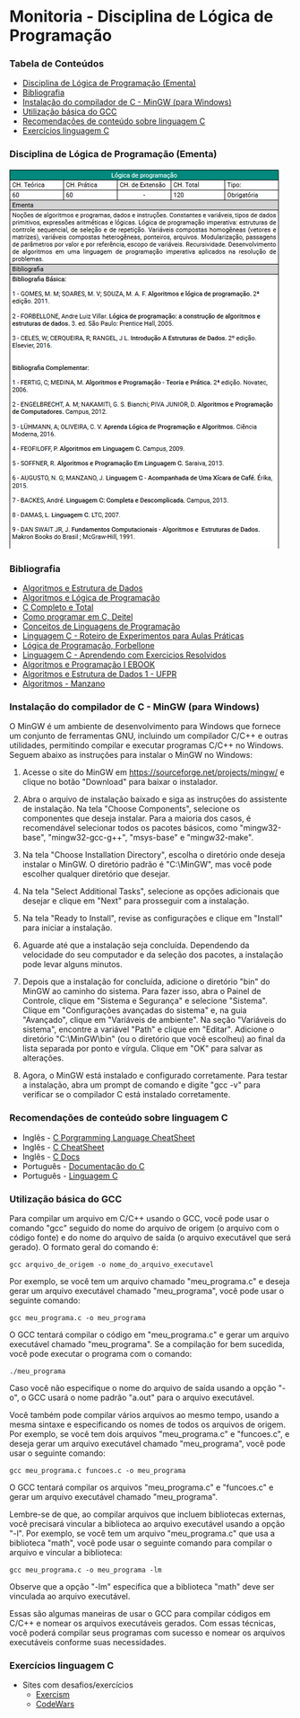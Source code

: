 # Monitoria - Disciplina de Lógica de Programação


### Tabela de Conteúdos
* [Disciplina de Lógica de Programação (Ementa)](https://github.com/erarich/c_language#disciplina-de-l%C3%B3gica-de-programa%C3%A7%C3%A3o-ementa)
* [Bibliografia](https://github.com/erarich/c_language#bibliografia)
* [Instalação do compilador de C - MinGW (para Windows)](https://github.com/erarich/c_language#instala%C3%A7%C3%A3o-do-compilador-de-c---mingw-para-windows)
* [Utilização básica do GCC](https://github.com/erarich/c_language#utiliza%C3%A7%C3%A3o-b%C3%A1sica-do-gcc)
* [Recomendações de conteúdo sobre linguagem C](https://github.com/erarich/c_language#recomenda%C3%A7%C3%B5es-de-conte%C3%BAdo-sobre-linguagem-c)
* [Exercícios linguagem C](https://github.com/erarich/c_language#exerc%C3%ADcios-linguagem-c)


### Disciplina de Lógica de Programação (Ementa)

![ementa](/ementa.png)

### Bibliografia

* [Algoritmos e Estrutura de Dados](./bibliografia/Algoritmos%20e%20Estrutura%20de%20Dados.pdf)
* [Algoritmos e Lógica de Programação](./bibliografia/Algoritmos%20e%20L%C3%B3gica%20de%20Programa%C3%A7%C3%A3o.pdf)
* [C Completo e Total](./bibliografia/C%20Completo%20e%20Total.pdf)
* [Como programar em C, Deitel](./bibliografia/Como%20programar%20em%20C%2C%20Deitel.pdf)
* [Conceitos de Linguagens de Programação](./bibliografia/Conceitos%20de%20Linguagens%20de%20Programa%C3%A7%C3%A3o.pdf)
* [Linguagem C - Roteiro de Experimentos para Aulas Práticas](./bibliografia/Linguagem%20C%20-%20Roteiro%20de%20Experimentos%20para%20Aulas%20Pr%C3%A1ticas.pdf)
* [Lógica de Programação, Forbellone](./bibliografia/L%C3%B3gica%20de%20Programa%C3%A7%C3%A3o%2C%20Forbellone.pdf)
* [Linguagem C - Aprendendo com Exercicios Resolvidos](./bibliografia/Linguagem%20C%20-%20Roteiro%20de%20Experimentos%20para%20Aulas%20Práticas.pdf)
* [Algoritmos e Programação I EBOOK](./bibliografia/Algoritmos%20e%20Programação%20I%20EBOOK.pdf)
* [Algoritmos e Estrutura de Dados 1 - UFPR](./bibliografia/Algoritmos%20e%20Estrutura%20de%20Dados%201%20-%20UFPR.pdf)
* [Algoritmos - Manzano](./bibliografia/Algoritmos%20-%20Manzano.pdf)

### Instalação do compilador de C - MinGW (para Windows)

O MinGW é um ambiente de desenvolvimento para Windows que fornece um conjunto de ferramentas GNU, incluindo um compilador C/C++ e outras utilidades, permitindo compilar e executar programas C/C++ no Windows. Seguem abaixo as instruções para instalar o MinGW no Windows:

1. Acesse o site do MinGW em https://sourceforge.net/projects/mingw/ e clique no botão "Download" para baixar o instalador.

2. Abra o arquivo de instalação baixado e siga as instruções do assistente de instalação. Na tela "Choose Components", selecione os componentes que deseja instalar. Para a maioria dos casos, é recomendável selecionar todos os pacotes básicos, como "mingw32-base", "mingw32-gcc-g++", "msys-base" e "mingw32-make".

3. Na tela "Choose Installation Directory", escolha o diretório onde deseja instalar o MinGW. O diretório padrão é "C:\MinGW", mas você pode escolher qualquer diretório que desejar.

4. Na tela "Select Additional Tasks", selecione as opções adicionais que desejar e clique em "Next" para prosseguir com a instalação.

5. Na tela "Ready to Install", revise as configurações e clique em "Install" para iniciar a instalação.

6. Aguarde até que a instalação seja concluída. Dependendo da velocidade do seu computador e da seleção dos pacotes, a instalação pode levar alguns minutos.

7. Depois que a instalação for concluída, adicione o diretório "bin" do MinGW ao caminho do sistema. Para fazer isso, abra o Painel de Controle, clique em "Sistema e Segurança" e selecione "Sistema". Clique em "Configurações avançadas do sistema" e, na guia "Avançado", clique em "Variáveis de ambiente". Na seção "Variáveis do sistema", encontre a variável "Path" e clique em "Editar". Adicione o diretório "C:\MinGW\bin" (ou o diretório que você escolheu) ao final da lista separada por ponto e vírgula. Clique em "OK" para salvar as alterações.

8. Agora, o MinGW está instalado e configurado corretamente. Para testar a instalação, abra um prompt de comando e digite "gcc -v" para verificar se o compilador C está instalado corretamente.

### Recomendações de conteúdo sobre linguagem C

* Inglês - [C Porgramming Language CheatSheet](https://developerinsider.co/c-programming-language-cheat-sheet/)
* Inglês - [C CheatSheet](https://www.codewithharry.com/blogpost/c-cheatsheet/)
* Inglês - [C Docs](https://devdocs.io/c/)
* Português - [Documentação do C](https://learn.microsoft.com/pt-br/cpp/c-language/?view=msvc-170)
* Português - [Linguagem C](http://linguagemc.com.br/)

### Utilização básica do GCC

Para compilar um arquivo em C/C++ usando o GCC, você pode usar o comando "gcc" seguido do nome do arquivo de origem (o arquivo com o código fonte) e do nome do arquivo de saída (o arquivo executável que será gerado). O formato geral do comando é:

    gcc arquivo_de_origem -o nome_do_arquivo_executavel

Por exemplo, se você tem um arquivo chamado "meu_programa.c" e deseja gerar um arquivo executável chamado "meu_programa", você pode usar o seguinte comando:

    gcc meu_programa.c -o meu_programa

O GCC tentará compilar o código em "meu_programa.c" e gerar um arquivo executável chamado "meu_programa". Se a compilação for bem sucedida, você pode executar o programa com o comando:


    ./meu_programa

Caso você não especifique o nome do arquivo de saída usando a opção "-o", o GCC usará o nome padrão "a.out" para o arquivo executável.

Você também pode compilar vários arquivos ao mesmo tempo, usando a mesma sintaxe e especificando os nomes de todos os arquivos de origem. Por exemplo, se você tem dois arquivos "meu_programa.c" e "funcoes.c", e deseja gerar um arquivo executável chamado "meu_programa", você pode usar o seguinte comando:

    gcc meu_programa.c funcoes.c -o meu_programa

O GCC tentará compilar os arquivos "meu_programa.c" e "funcoes.c" e gerar um arquivo executável chamado "meu_programa".

Lembre-se de que, ao compilar arquivos que incluem bibliotecas externas, você precisará vincular a biblioteca ao arquivo executável usando a opção "-l". Por exemplo, se você tem um arquivo "meu_programa.c" que usa a biblioteca "math", você pode usar o seguinte comando para compilar o arquivo e vincular a biblioteca:

    gcc meu_programa.c -o meu_programa -lm

Observe que a opção "-lm" especifica que a biblioteca "math" deve ser vinculada ao arquivo executável.

Essas são algumas maneiras de usar o GCC para compilar códigos em C/C++ e nomear os arquivos executáveis gerados. Com essas técnicas, você poderá compilar seus programas com sucesso e nomear os arquivos executáveis conforme suas necessidades.


### Exercícios linguagem C

* Sites com desafios/exercícios
    * [Exercism](https://exercism.org/tracks/c)
    * [CodeWars](https://www.codewars.com/kata/c)





